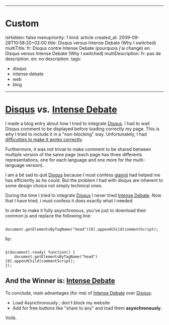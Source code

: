 -----

# Custom 
isHidden:       false
menupriority:   1
kind:           article
created_at:           2009-09-28T10:58:20+02:00
title: Disqus versus Intense Debate (Why I switched)
multiTitle: 
    fr: Disqus contre Intense Debate (pourquois j'ai changé)
    en: Disqus versus Intense Debate (Why I switched)
multiDescription:
    fr: pas de description.
    en: no description.
tags:
  - disqus
  - intense debate
  - web
  - blog

-----

# [Disqus](http://disqus.com/) *vs.* [Intense Debate](http://intensedebate.com/)

I made a blog entry about how I tried to integrate [Disqus](http://disqus.com). I had to wait Disqus comment to be displayed before loading correctly my page. This is why I tried to include it in a "non-blocking" way. Unfortunately, I had [difficulties to make it works correctly](/Scratch/multi/blog/11_Load_Disqus_Asynchronously/). 



Furthermore, it was not trivial to make comment to be shared between multiple version of the same page (each page has three differents representations, one for each language and one more for the multi-language version).



I am a bit sad to quit [Disqus](http://disqus.com) because I must confess [giannii](http://giannii.com) had helped me has efficiently as he could. But the problem I had with disqus are inherent to some design choice not simply technical ones.



During the time I tried to integrate [Disqus](http://disqus.com/) I never tried [Intense Debate](http://intensedebate.com). Now that I have tried, i must confess it does exactly what I needed. 




In order to make it fully asynchronous, you've just to download their common js and replace the following line:


<div>
<code class="javascript">
document.getElementsByTagName("head")[0].appendChild(commentScript);
</code>
</div>

by: 
 
<div>
<code class="javascript">
$(document).ready( function() {
    document.getElementsByTagName("head")[0].appendChild(commentScript);
});
</code>
</div>

## And the Winner is: [Intense Debate](http://intensedebate.com/)

 To conclude, main advantages (for me) of [Intense Debate](http://intensedebate.com/) over [Disqus](http://disqus.com/): 


  - Load Asynchronously ; don't block my website
  - Add for free buttons like "share to any" and load them **asynchronously**.

Voilà.
